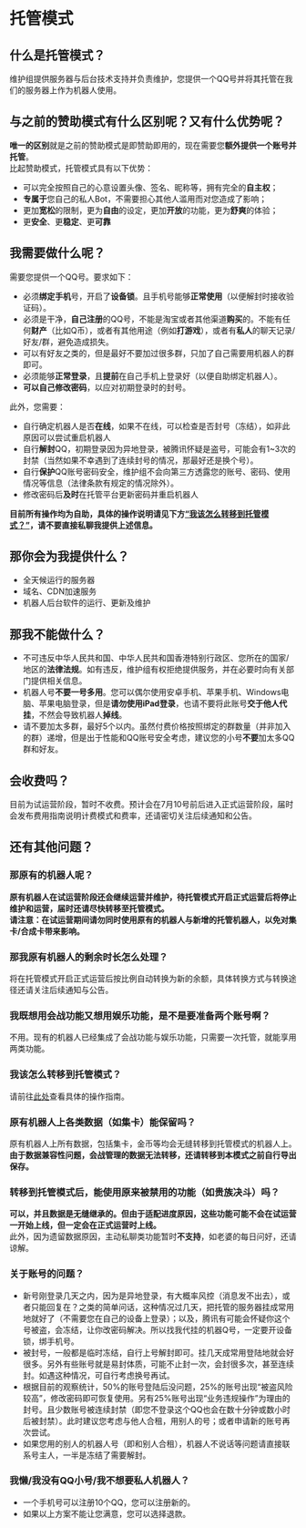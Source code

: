 # 托管模式
<a-alert type="warning" message="提示" show-icon>
<template slot="description">
目前<b>除会战版外</b>的所有版本<b>(包括会战实用版)</b>皆已开启托管模式试运营，如果您需要一个开箱即用的会战机器人，请照<a href="/shop/guide.html">“赞助指南”</a>赞助并使用。这个机器人只有<b>最基本</b>的功能，若需使用完整功能，请按下方托管机器人。
</template>
</a-alert>


## 什么是托管模式？
维护组提供服务器与后台技术支持并负责维护，您提供一个QQ号并将其托管在我们的服务器上作为机器人使用。

## 与之前的赞助模式有什么区别呢？又有什么优势呢？
<b>唯一的区别</b>就是之前的赞助模式是即赞助即用的，现在需要您<b>额外提供一个账号并托管</b>。  
比起赞助模式，托管模式具有以下优势：
- 可以完全按照自己的心意设置头像、签名、昵称等，拥有完全的<b>自主权</b>；
- <b>专属于</b>您自己的私人Bot，不需要担心其他人滥用而对您造成了影响；
- 更加<b>宽松</b>的限制，更为<b>自由</b>的设定，更加<b>开放</b>的功能，更为<b>舒爽</b>的体验；
- 更<b>安全</b>、更<b>稳定</b>、更<b>可靠</b>

## 我需要做什么呢？
需要您提供一个QQ号。要求如下：

- 必须<b>绑定手机</b>号，开启了<b>设备锁</b>。且手机号能够<b>正常使用</b>（以便解封时接收验证码）。
- 必须是干净，<b>自己注册</b>的QQ号，不能是淘宝或者其他渠道<b>购买</b>的。不能有任何<b>财产</b>（比如Q币），或者有其他用途（例如<b>打游戏</b>），或者有<b>私人</b>的聊天记录/好友/群，避免造成损失。
- 可以有好友之类的，但是最好不要加过很多群，只加了自己需要用机器人的群即可。
- 必须能够<b>正常登录</b>，且<b>提前</b>在自己手机上登录好（以便自助绑定机器人）。
- <b>可以自己修改密码</b>，以应对初期登录时的封号。

此外，您需要：

- 自行确定机器人是否<b>在线</b>，如果不在线，可以检查是否封号（冻结），如非此原因可以尝试重启机器人
- 自行<b>解封</b>QQ，初期登录因为异地登录，被腾讯怀疑是盗号，可能会有1~3次的封禁（当然如果不幸遇到了连续封号的情况，那最好还是换个号）。
- 自行<b>保护</b>QQ账号密码安全，维护组不会向第三方透露您的账号、密码、使用情况等信息（法律条款有规定的情况除外）。
- 修改密码后<b>及时</b>在托管平台更新密码并重启机器人

<b>目前所有操作均为自助，具体的操作说明请见下方<a href="#%E6%88%91%E8%AF%A5%E6%80%8E%E4%B9%88%E8%BD%AC%E7%A7%BB%E5%88%B0%E6%89%98%E7%AE%A1%E6%A8%A1%E5%BC%8F">“我该怎么转移到托管模式？”</a>，请不要直接私聊我提供上述信息。</b>

## 那你会为我提供什么？
- 全天候运行的服务器
- 域名、CDN加速服务
- 机器人后台软件的运行、更新及维护

## 那我不能做什么？
- 不可违反中华人民共和国、中华人民共和国香港特别行政区、您所在的国家/地区的<b>法律法规</b>。如有违反，维护组有权拒绝提供服务，并在必要时向有关部门提供相关信息。
- 机器人号<b>不要一号多用</b>。您可以偶尔使用安卓手机、苹果手机、Windows电脑、苹果电脑登录，但是<b>请勿使用iPad登录</b>，也请不要将此账号<b>交于他人代挂</b>，不然会导致机器人<b>掉线</b>。
- 请不要加太多群，最好5个以内。虽然付费价格按照绑定的群数量（并非加入的群）递增，但是出于性能和QQ账号安全考虑，建议您的小号<b>不要</b>加太多QQ群和好友。

## 会收费吗？
目前为试运营阶段，暂时不收费。预计会在7月10号前后进入正式运营阶段，届时会发布费用指南说明计费模式和费率，还请密切关注后续通知和公告。

## 还有其他问题？
### 那原有的机器人呢？
<b>原有机器人在试运营阶段还会继续运营并维护，待托管模式开启正式运营后将停止维护和运营，届时还请尽快转移至托管模式。</b>  
<b>请注意：在试运营期间请勿同时使用原有的机器人与新增的托管机器人，以免对集卡/合成卡带来影响。</b>

### 那我原有机器人的剩余时长怎么处理？
将在托管模式开启正式运营后按比例自动转换为新的余额，具体转换方式与转换途径还请关注后续通知与公告。

### 我既想用会战功能又想用娱乐功能，是不是要准备两个账号啊？
不用。现有的机器人已经集成了会战功能与娱乐功能，只需要一次托管，就能享用两类功能。

### 我该怎么转移到托管模式？
请前往<a href="/hosting/">此处</a>查看具体的操作指南。

### 原有机器人上各类数据（如集卡）能保留吗？
原有机器人上所有数据，包括集卡，金币等均会无缝转移到托管模式的机器人上。
<b>由于数据兼容性问题，会战管理的数据无法转移，还请转移到本模式之前自行导出保存。</b>

### 转移到托管模式后，能使用原来被禁用的功能（如贵族决斗）吗？
<b>可以，并且数据是无缝继承的。但由于适配进度原因，这些功能可能不会在试运营一开始上线，但一定会在正式运营时上线。</b>  
此外，因为遗留数据原因，主动私聊类功能暂时<b>不支持</b>，如老婆的每日问好，还请谅解。

### 关于账号的问题？

- 新号刚登录几天之内，因为是异地登录，有大概率风控（消息发不出去），或者只能回复在？之类的简单问话，这种情况过几天，把托管的服务器挂成常用地就好了（不需要您在自己的设备上登录）；以及，腾讯有可能会怀疑你这个号被盗，会冻结，让你改密码解决。所以找我代挂的机器Q号，一定要开设备锁，绑手机号。
- 被封号，一般都是临时冻结，自行上号解封即可。挂几天成常用登陆地就会好很多。另外有些账号就是易封体质，可能不止封一次，会封很多次，甚至连续封。如遇这种情况，可自行考虑换号再试。
- 根据目前的观察统计，50%的账号登陆后没问题，25%的账号出现“被盗风险较高”，修改密码即可恢复使用。另有25%账号出现“业务违规操作”为理由的封号。且少数账号被连续封禁（即您不登录这个QQ也会在数十分钟或数小时后被封禁）。此时建议您考虑与他人合租，用别人的号；或者申请新的账号再次尝试。
- 如果您用的别人的机器人号（即和别人合租），机器人不说话等问题请直接联系号主人，一半是冻结了需要解封。

### 我懒/我没有QQ小号/我不想要私人机器人？

- 一个手机号可以注册10个QQ，您可以注册新的。
- 如果以上方案不能让您满意，您可以选择退款。